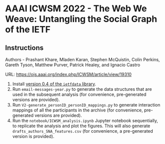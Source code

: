 # AAAI ICWSM 2022 - The Web We Weave: Untangling the Social Graph of the IETF
## Instructions
Authors - Prashant Khare, Mladen Karan, Stephen McQuistin, Colin Perkins, Gareth Tyson, Matthew Purver, Patrick Healey, and Ignacio Castro

URL: https://ojs.aaai.org/index.php/ICWSM/article/view/19310

1.	Install [version 0.4 of the `ietfdata` library](https://github.com/glasgow-ipl/ietfdata/releases/tag/v0.4.0).
2.	Run `email-messages-year.py` to generate the data structures that are used in the subsequent analysis (for convenience, pre-generated versions are provided).
3.	Run `V2-generate_personID_personID_mappings.py` to generate interaction mappings of all the participants in the archive (for convenience, pre-generated versions are provided).
4.	Run the `notebook/ICWSM_analysis.ipynb` Jupyter notebook sequentially, to replicate the analysis and plot the figures. This will also generate `drafts_authors_SNA_features.csv` (for convenience, a pre-generated version is provided).
